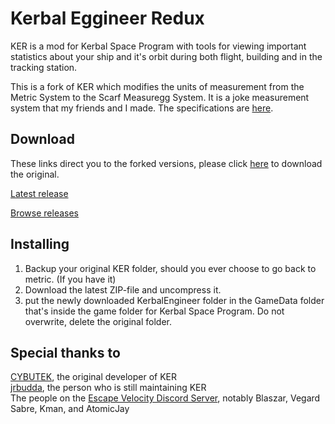 # Kerbal Eggineer Redux

KER is a mod for Kerbal Space Program with tools for viewing important statistics about your ship and it's orbit during both flight, building and in the tracking station.

This is a fork of KER which modifies the units of measurement from the Metric System to the Scarf Measuregg System. It is a joke measurement system that my friends and I made. The specifications are [here](https://docs.google.com/spreadsheets/d/13BTqFjmOqqpowEPLutmaMUaiM1yZx6HKqyBZ9Il29Xw/edit?usp=sharing).

## Download

These links direct you to the forked versions, please click [here](https://github.com/jrbudda/KerbalEngineer/releases) to download the original.

[Latest release](https://github.com/the-furry-hubofeverything/KerbalEggineer/releases/latest)

[Browse releases](https://github.com/the-furry-hubofeverything/KerbalEggineer/releases)

## Installing

1. Backup your original KER folder, should you ever choose to go back to metric. (If you have it)
2. Download the latest ZIP-file and uncompress it.
3. put the newly downloaded KerbalEngineer folder in the GameData folder that's inside the game folder for Kerbal Space Program. Do not overwrite, delete the original folder.

## Special thanks to

[CYBUTEK](https://github.com/CYBUTEK), the original developer of KER  
[jrbudda](https://github.com/jrbudda), the person who is still maintaining KER  
The people on the [Escape Velocity Discord Server](https://discordapp.com/invite/ufs7BPs), notably Blaszar, Vegard Sabre, Kman, and AtomicJay
